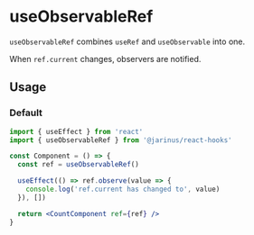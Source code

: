 # useObservableRef

`useObservableRef` combines `useRef` and `useObservable` into one.

When `ref.current` changes, observers are notified.

## Usage

### Default

```jsx
import { useEffect } from 'react'
import { useObservableRef } from '@jarinus/react-hooks'

const Component = () => {
  const ref = useObservableRef()

  useEffect(() => ref.observe(value => {
    console.log('ref.current has changed to', value)
  }), [])

  return <CountComponent ref={ref} />
}
```
